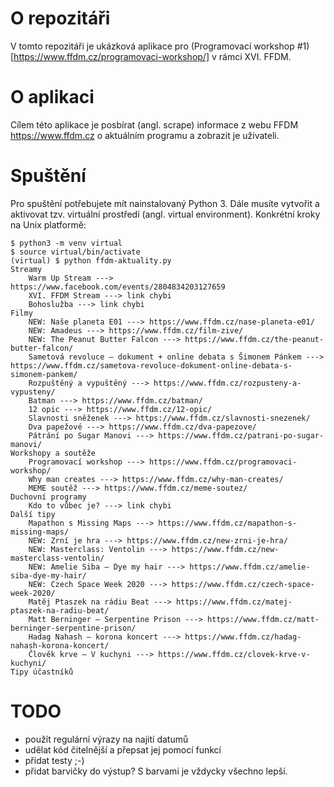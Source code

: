 # O repozitáři
V tomto repozitáři je ukázková aplikace pro (Programovací workshop #1)[https://www.ffdm.cz/programovaci-workshop/] v rámci XVI. FFDM.

# O aplikaci

Cílem této aplikace je posbírat (angl. scrape) informace z webu FFDM https://www.ffdm.cz o aktuálním programu a zobrazit je uživateli.

# Spuštění
Pro spuštění potřebujete mít nainstalovaný Python 3. Dále musíte vytvořit a aktivovat tzv. virtuální prostředí (angl. virtual environment). Konkrétní kroky na Unix platformě:
```
$ python3 -m venv virtual
$ source virtual/bin/activate
(virtual) $ python ffdm-aktuality.py
Streamy
	Warm Up Stream ---> https://www.facebook.com/events/2804834203127659
	XVI. FFDM Stream ---> link chybi
	Bohoslužba ---> link chybi
Filmy
	NEW: Naše planeta E01 ---> https://www.ffdm.cz/nase-planeta-e01/
	NEW: Amadeus ---> https://www.ffdm.cz/film-zive/
	NEW: The Peanut Butter Falcon ---> https://www.ffdm.cz/the-peanut-butter-falcon/
	Sametová revoluce – dokument + online debata s Šimonem Pánkem ---> https://www.ffdm.cz/sametova-revoluce-dokument-online-debata-s-simonem-pankem/
	Rozpuštěný a vypuštěný ---> https://www.ffdm.cz/rozpusteny-a-vypusteny/
	Batman ---> https://www.ffdm.cz/batman/
	12 opic ---> https://www.ffdm.cz/12-opic/
	Slavnosti sněženek ---> https://www.ffdm.cz/slavnosti-snezenek/
	Dva papežové ---> https://www.ffdm.cz/dva-papezove/
	Pátrání po Sugar Manovi ---> https://www.ffdm.cz/patrani-po-sugar-manovi/
Workshopy a soutěže
	Programovací workshop ---> https://www.ffdm.cz/programovaci-workshop/
	Why man creates ---> https://www.ffdm.cz/why-man-creates/
	MEME soutěž ---> https://www.ffdm.cz/meme-soutez/
Duchovní programy
	Kdo to vůbec je? ---> link chybi
Další tipy
	Mapathon s Missing Maps ---> https://www.ffdm.cz/mapathon-s-missing-maps/
	NEW: Zrní je hra ---> https://www.ffdm.cz/new-zrni-je-hra/
	NEW: Masterclass: Ventolin ---> https://www.ffdm.cz/new-masterclass-ventolin/
	NEW: Amelie Siba – Dye my hair ---> https://www.ffdm.cz/amelie-siba-dye-my-hair/
	NEW: Czech Space Week 2020 ---> https://www.ffdm.cz/czech-space-week-2020/
	Matěj Ptaszek na rádiu Beat ---> https://www.ffdm.cz/matej-ptaszek-na-radiu-beat/
	Matt Berninger – Serpentine Prison ---> https://www.ffdm.cz/matt-berninger-serpentine-prison/
	Hadag Nahash – korona koncert ---> https://www.ffdm.cz/hadag-nahash-korona-koncert/
	Člověk krve – V kuchyni ---> https://www.ffdm.cz/clovek-krve-v-kuchyni/
Tipy účastníků
```


# TODO
- použít regulární výrazy na najití datumů
- udělat kód čitelnější a přepsat jej pomocí funkcí
- přidat testy ;-)
- přidat barvičky do výstup? S barvami je vždycky všechno lepší.
